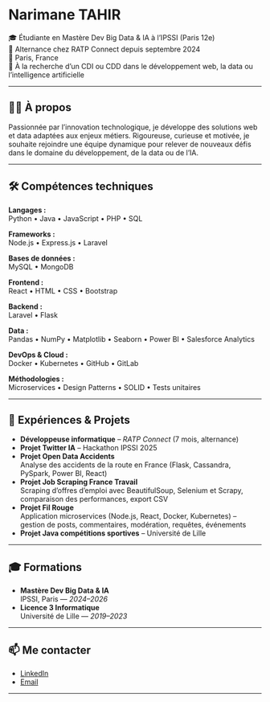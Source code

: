 # Narimane TAHIR

🎓 Étudiante en Mastère Dev Big Data & IA à l’IPSSI (Paris 12e)  
💼 Alternance chez RATP Connect depuis septembre 2024  
📍 Paris, France  
🚀 À la recherche d’un CDI ou CDD dans le développement web, la data ou l’intelligence artificielle

---

## 🧑‍💻 À propos

Passionnée par l’innovation technologique, je développe des solutions web et data adaptées aux enjeux métiers. Rigoureuse, curieuse et motivée, je souhaite rejoindre une équipe dynamique pour relever de nouveaux défis dans le domaine du développement, de la data ou de l’IA.

---

## 🛠️ Compétences techniques

**Langages :**  
Python • Java • JavaScript • PHP • SQL

**Frameworks :**  
Node.js • Express.js • Laravel

**Bases de données :**  
MySQL • MongoDB

**Frontend :**  
React • HTML • CSS • Bootstrap

**Backend :**  
Laravel • Flask

**Data :**  
Pandas • NumPy • Matplotlib • Seaborn • Power BI • Salesforce Analytics

**DevOps & Cloud :**  
Docker • Kubernetes • GitHub • GitLab

**Méthodologies :**  
Microservices • Design Patterns • SOLID • Tests unitaires

---

## 💼 Expériences & Projets

- **Développeuse informatique** – *RATP Connect* (7 mois, alternance)
- **Projet Twitter IA** – Hackathon IPSSI 2025
- **Projet Open Data Accidents**  
  Analyse des accidents de la route en France (Flask, Cassandra, PySpark, Power BI, React)
- **Projet Job Scraping France Travail**  
  Scraping d’offres d’emploi avec BeautifulSoup, Selenium et Scrapy, comparaison des performances, export CSV
- **Projet Fil Rouge**  
  Application microservices (Node.js, React, Docker, Kubernetes) – gestion de posts, commentaires, modération, requêtes, événements
- **Projet Java compétitions sportives** – Université de Lille

---

## 🎓 Formations

- **Mastère Dev Big Data & IA**  
  IPSSI, Paris — *2024–2026*
- **Licence 3 Informatique**  
  Université de Lille — *2019–2023*

---

## 📫 Me contacter

- [LinkedIn](https://www.linkedin.com/in/ton-profil)  
- [Email](narimanethr@gmail.com)  

---
